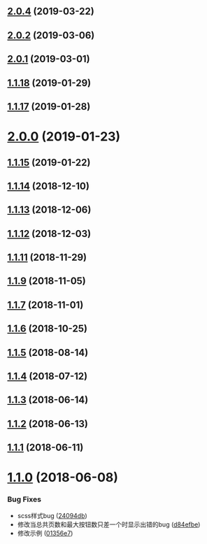 <a name="2.0.4"></a>
## [2.0.4](https://github.com/tinper-bee/bee-pagination/compare/v2.0.2...v2.0.4) (2019-03-22)



<a name="2.0.2"></a>
## [2.0.2](https://github.com/tinper-bee/bee-pagination/compare/v2.0.1...v2.0.2) (2019-03-06)



<a name="2.0.1"></a>
## [2.0.1](https://github.com/tinper-bee/bee-pagination/compare/v1.1.18...v2.0.1) (2019-03-01)



<a name="1.1.18"></a>
## [1.1.18](https://github.com/tinper-bee/bee-pagination/compare/v1.1.17...v1.1.18) (2019-01-29)



<a name="1.1.17"></a>
## [1.1.17](https://github.com/tinper-bee/bee-pagination/compare/v2.0.0...v1.1.17) (2019-01-28)



<a name="2.0.0"></a>
# [2.0.0](https://github.com/tinper-bee/bee-pagination/compare/v1.1.15...v2.0.0) (2019-01-23)



<a name="1.1.15"></a>
## [1.1.15](https://github.com/tinper-bee/bee-pagination/compare/v1.1.14...v1.1.15) (2019-01-22)



<a name="1.1.14"></a>
## [1.1.14](https://github.com/tinper-bee/bee-pagination/compare/v1.1.13...v1.1.14) (2018-12-10)



<a name="1.1.13"></a>
## [1.1.13](https://github.com/tinper-bee/bee-pagination/compare/v1.1.12...v1.1.13) (2018-12-06)



<a name="1.1.12"></a>
## [1.1.12](https://github.com/tinper-bee/bee-pagination/compare/v1.1.11...v1.1.12) (2018-12-03)



<a name="1.1.11"></a>
## [1.1.11](https://github.com/tinper-bee/bee-pagination/compare/v1.1.9...v1.1.11) (2018-11-29)



<a name="1.1.9"></a>
## [1.1.9](https://github.com/tinper-bee/bee-pagination/compare/v1.1.7...v1.1.9) (2018-11-05)



<a name="1.1.7"></a>
## [1.1.7](https://github.com/tinper-bee/bee-pagination/compare/v1.1.6...v1.1.7) (2018-11-01)



<a name="1.1.6"></a>
## [1.1.6](https://github.com/tinper-bee/bee-pagination/compare/v1.1.5...v1.1.6) (2018-10-25)



<a name="1.1.5"></a>
## [1.1.5](https://github.com/tinper-bee/bee-pagination/compare/v1.1.4...v1.1.5) (2018-08-14)



<a name="1.1.4"></a>
## [1.1.4](https://github.com/tinper-bee/bee-pagination/compare/v1.1.3...v1.1.4) (2018-07-12)



<a name="1.1.3"></a>
## [1.1.3](https://github.com/tinper-bee/bee-pagination/compare/v1.1.2...v1.1.3) (2018-06-14)



<a name="1.1.2"></a>
## [1.1.2](https://github.com/tinper-bee/bee-pagination/compare/v1.1.1...v1.1.2) (2018-06-13)



<a name="1.1.1"></a>
## [1.1.1](https://github.com/tinper-bee/bee-pagination/compare/v1.1.0...v1.1.1) (2018-06-11)



<a name="1.1.0"></a>
# [1.1.0](https://github.com/tinper-bee/bee-pagination/compare/24094db...v1.1.0) (2018-06-08)


### Bug Fixes

* scss样式bug ([24094db](https://github.com/tinper-bee/bee-pagination/commit/24094db))
* 修改当总共页数和最大按钮数只差一个时显示出错的bug ([d84efbe](https://github.com/tinper-bee/bee-pagination/commit/d84efbe))
* 修改示例 ([01356e7](https://github.com/tinper-bee/bee-pagination/commit/01356e7))



